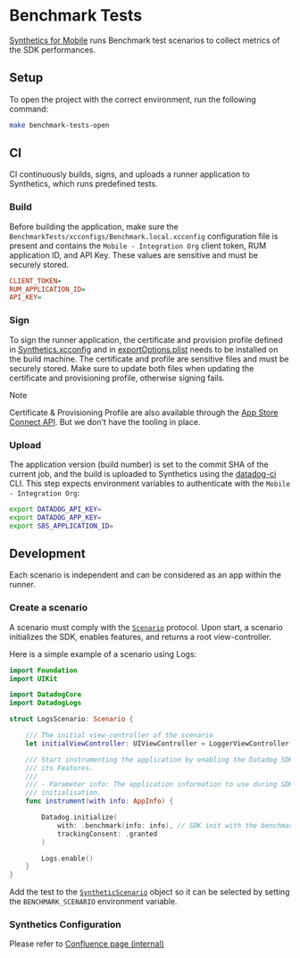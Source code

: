 # Benchmark Tests

[Synthetics for Mobile](https://docs.datadoghq.com/mobile_app_testing/) runs Benchmark test scenarios to collect metrics of the SDK performances.

## Setup

To open the project with the correct environment, run the following command:

```bash
make benchmark-tests-open
```


## CI

CI continuously builds, signs, and uploads a runner application to Synthetics, which runs predefined tests.

### Build

Before building the application, make sure the `BenchmarkTests/xcconfigs/Benchmark.local.xcconfig` configuration file is present and contains the `Mobile - Integration Org` client token, RUM application ID, and API Key. These values are sensitive and must be securely stored.

```ini
CLIENT_TOKEN=
RUM_APPLICATION_ID=
API_KEY=
```

### Sign

To sign the runner application, the certificate and provision profile defined in [Synthetics.xcconfig](xcconfigs/Synthetics.xcconfig) and in [exportOptions.plist](exportOptions.plist) needs to be installed on the build machine. The certificate and profile are sensitive files and must be securely stored. Make sure to update both files when updating the certificate and provisioning profile, otherwise signing fails.

> [!NOTE]
> Certificate & Provisioning Profile are also available through the [App Store Connect API](https://developer.apple.com/documentation/appstoreconnectapi). But we don't have the tooling in place.

### Upload

The application version (build number) is set to the commit SHA of the current job, and the build is uploaded to Synthetics using the [datadog-ci](https://github.com/DataDog/datadog-ci) CLI. This step expects environment variables to authenticate with the `Mobile - Integration Org`:

```bash
export DATADOG_API_KEY=
export DATADOG_APP_KEY=
export S8S_APPLICATION_ID=
```

## Development

Each scenario is independent and can be considered as an app within the runner.

### Create a scenario

A scenario must comply with the [`Scenario`](Runner/Scenarios/Scenario.swift) protocol. Upon start, a scenario initializes the SDK, enables features, and returns a root view-controller.

Here is a simple example of a scenario using Logs:
```swift
import Foundation
import UIKit

import DatadogCore
import DatadogLogs

struct LogsScenario: Scenario {

    /// The initial view-controller of the scenario
    let initialViewController: UIViewController = LoggerViewController()

    /// Start instrumenting the application by enabling the Datadog SDK and
    /// its Features.
    ///
    /// - Parameter info: The application information to use during SDK
    /// initialisation.
    func instrument(with info: AppInfo) {

        Datadog.initialize(
            with: .benchmark(info: info), // SDK init with the benchmark configuration
            trackingConsent: .granted
        )

        Logs.enable()
    }
}
```

Add the test to the [`SyntheticScenario`](Runner/Scenarios/SyntheticScenario.swift#L12) object so it can be selected by setting the `BENCHMARK_SCENARIO` environment variable.

### Synthetics Configuration

Please refer to [Confluence page (internal)](https://datadoghq.atlassian.net/wiki/spaces/RUMP/pages/3981476482/Benchmarks+iOS)
